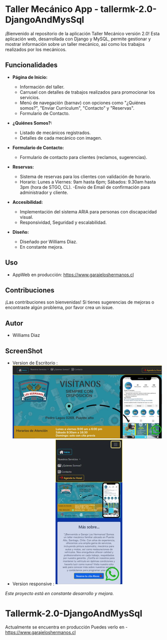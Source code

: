 # Taller Mecánico App - tallermk-2.0-DjangoAndMysSql

¡Bienvenido al repositorio de la aplicación Taller Mecánico versión 2.0! Esta aplicación web, desarrollada con Django y MySQL, permite gestionar y mostrar información sobre un taller mecánico, así como los trabajos realizados por los mecánicos.

## Funcionalidades

- **Página de Inicio:**
  - Información del taller.
  - Carrusel con detalles de trabajos realizados para promocionar los servicios.
  - Menú de navegación (barnav) con opciones como "¿Quiénes somos?", "Enviar Currículum", "Contacto" y "Reservas".
  - Formulario de Contacto.

- **¿Quiénes Somos?:**
  - Listado de mecánicos registrados.
  - Detalles de cada mecánico con imagen.
  

- **Formulario de Contacto:**
  - Formulario de contacto para clientes (reclamos, sugerencias).

- **Reservas:**
  - Sistema de reservas para los clientes con validación de horario.
  - Horario: Lunes a Viernes: 9am hasta 6pm; Sábados: 9.30am hasta 3pm (hora de STGO, CL).
  -Envio de Email de confirmación para administrador y cliente.

- **Accesibilidad:**
  - Implementación del sistema ARIA para personas con discapacidad visual.
  - Responsividad, Seguridad y escalabilidad.

- **Diseño:**
  - Diseñado por Williams Diaz.
  - En constante mejora.

## Uso
- AppWeb en producción: https://www.garajeloshermanos.cl

## Contribuciones

¡Las contribuciones son bienvenidas! Si tienes sugerencias de mejoras o encontraste algún problema, por favor crea un issue.

## Autor

- Williams Diaz

## ScreenShot
  -  Version de Escritorio : 
![Captura de pantalla completa](images/ss_fulls.jpg)
  -  Version responsive : 
![Captura de pantalla responsive en iPhone 14](images/ss_responsive_iphone14.jpg)





*Este proyecto está en constante desarrollo y mejora.*


# Tallermk-2.0-DjangoAndMysSql
Actualmente se encuentra en producción
Puedes verlo en - https://www.garajeloshermanos.cl
